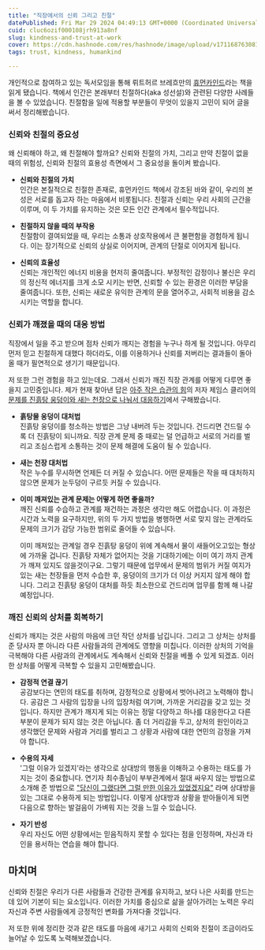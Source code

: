 ```yaml
---
title: "직장에서의 신뢰 그리고 친절"
datePublished: Fri Mar 29 2024 04:49:13 GMT+0000 (Coordinated Universal Time)
cuid: cluc6ozif000108jrh913a8nf
slug: kindness-and-trust-at-work
cover: https://cdn.hashnode.com/res/hashnode/image/upload/v1711687630813/c1e1b317-b90d-4695-9e94-7468fff54f61.png
tags: trust, kindness, humankind

---
```


개인적으로 참여하고 있는 독서모임을 통해 뤼트허르 브레흐만의 [휴먼카인드](https://product.kyobobook.co.kr/detail/S000001813652)라는 책을 읽게 됐습니다. 책에서 인간은 본래부터 친절하다(aka 성선설)와 관련된 다양한 사례들을 볼 수 있었습니다. 친절함을 일에 적용할 부분들이 무엇이 있을지 고민이 되어 글을 써서 정리해봤습니다.

### 신뢰와 친절의 중요성

왜 신뢰해야 하고, 왜 친절해야 할까요? 신뢰와 친절의 가치, 그리고 만약 친절이 없을 때의 위험성, 신뢰와 친절의 효용성 측면에서 그 중요성을 돌이켜 봤습니다.

* **신뢰와 친절의 가치**  
    인간은 본질적으로 친절한 존재로, 휴먼카인드 책에서 강조된 바와 같이, 우리의 본성은 서로를 돕고자 하는 마음에서 비롯됩니다. 친절과 신뢰는 우리 사회의 근간을 이루며, 이 두 가치를 유지하는 것은 모든 인간 관계에서 필수적입니다.
    
* **친절하지 않을 때의 부작용**  
    친절함이 결여되었을 때, 우리는 소통과 상호작용에서 큰 불편함을 경험하게 됩니다. 이는 장기적으로 신뢰의 상실로 이어지며, 관계의 단절로 이어지게 됩니다.
    
* **신뢰의 효율성**  
    신뢰는 개인적인 에너지 비용을 현저히 줄여줍니다. 부정적인 감정이나 불신은 우리의 정신적 에너지를 크게 소모 시키는 반면, 신뢰할 수 있는 환경은 이러한 부담을 줄여줍니다. 또한, 신뢰는 새로운 유익한 관계의 문을 열어주고, 사회적 비용을 감소 시키는 역할을 합니다.
    

### 신뢰가 깨졌을 때의 대응 방법

직장에서 일을 주고 받으며 점차 신뢰가 깨지는 경험을 누구나 하게 될 것입니다. 아무리 먼저 믿고 친절하게 대했다 하더라도, 이를 이용하거나 신뢰를 저버리는 결과들이 돌아올 때가 필연적으로 생기기 때문입니다.

저 또한 그런 경험을 하고 있는데요. 그래서 신뢰가 깨진 직장 관계를 어떻게 다루면 좋을지 고민중입니다. 제가 현재 찾아낸 답은 [아주 작은 습관의 힘](https://product.kyobobook.co.kr/detail/S000001813652)의 저자 제임스 클리어의 [문제를 진흙탕 웅덩이와 새는 천장으로 나눠서 대응하기](https://jamesclear.com/3-2-1/march-23-2024)에서 구해봤습니다.

* **흙탕물 웅덩이 대처법**  
    진흙탕 웅덩이를 청소하는 방법은 그냥 내버려 두는 것입니다. 건드리면 건드릴 수록 더 진흙탕이 되니까요. 직장 관계 문제 중 때로는 덜 언급하고 서로의 거리를 벌리고 조심스럽게 소통하는 것이 문제 해결에 도움이 될 수 있습니다.
    
* **새는 천장 대처법**  
    작은 누수를 무시하면 언제든 더 커질 수 있습니다. 어떤 문제들은 작을 때 대처하지 않으면 문제가 눈두덩이 구르듯 커질 수 있습니다.
    
* **이미 깨져있는 관계 문제는 어떻게 하면 좋을까?**  
    깨진 신뢰를 수습하고 관계를 재건하는 과정은 생각만 해도 어렵습니다. 이 과정은 시간과 노력을 요구하지만, 위의 두 가지 방법을 병행하면 서로 맞지 않는 관계라도 문제의 크기가 감당 가능한 범위로 줄어들 수 있습니다.
    
    이미 깨져있는 관계일 경우 진흙탕 웅덩이 위에 계속해서 물이 새들어오고있는 형상에 가까울 겁니다. 진흙탕 자체가 없어지는 것을 기대하기에는 이미 여기 까지 관계가 깨져 있지도 않을것이구요. 그렇기 때문에 업무에서 문제의 범위가 커질 여지가 있는 새는 천장들을 먼저 수습한 후, 웅덩이의 크기가 더 이상 커지지 않게 해야 합니다. 그리고 진흙탕 웅덩이 대처를 하듯 최소한으로 건드리며 업무를 함께 해 나갈 예정입니다.
    

### 깨진 신뢰의 상처를 회복하기

신뢰가 깨지는 것은 사람의 마음에 크던 작던 상처를 남깁니다. 그리고 그 상처는 상처를 준 당사자 뿐 아니라 다른 사람들과의 관계에도 영향을 미칩니다. 이러한 상처의 기억을 극복해야 다른 사람과의 관계에서도 계속해서 신뢰와 친절을 베풀 수 있게 되겠죠. 이러한 상처를 어떻게 극복할 수 있을지 고민해봤습니다.

* **감정적 연결 끊기**  
    공감보다는 연민의 태도를 취하며, 감정적으로 상황에서 벗어나려고 노력해야 합니다. 공감은 그 사람의 입장을 나의 입장처럼 여기며, 가까운 거리감을 갖고 있는 것입니다. 하지만 관계가 깨지게 되는 이유는 정말 다양하고 하나를 대응한다고 다른 부분이 문제가 되지 않는 것은 아닙니다. 좀 더 거리감을 두고, 상처의 원인이라고 생각했던 문제와 사람과 거리를 벌리고 그 상황과 사람에 대한 연민의 감정을 가져야 합니다.
    
* **수용의 자세**  
    '그럴 이유가 있겠지'라는 생각으로 상대방의 행동을 이해하고 수용하는 태도를 가지는 것이 중요합니다. 연기자 최수종님이 부부관계에서 절대 싸우지 않는 방법으로 소개해 준 방법으로 ["당신이 그랬다면 그럴 만한 이유가 있었겠지요"](https://www.mk.co.kr/news/hot-issues/10587256) 라며 상대방을 있는 그대로 수용하게 되는 방법입니다. 이렇게 상대방과 상황을 받아들이게 되면 다음으로 향하는 발걸음이 가벼워 지는 것을 느낄 수 있습니다.
    
* **자기 반성**  
    우리 자신도 어떤 상황에서는 믿음직하지 못할 수 있다는 점을 인정하며, 자신과 타인을 용서하는 연습을 해야 합니다.
    

## 마치며

신뢰와 친절은 우리가 다른 사람들과 건강한 관계를 유지하고, 보다 나은 사회를 만드는 데 있어 기본이 되는 요소입니다. 이러한 가치를 중심으로 삶을 살아가려는 노력은 우리 자신과 주변 사람들에게 긍정적인 변화를 가져다줄 것입니다.

저 또한 위에 정리한 것과 같은 태도를 마음에 새기고 사회의 신뢰와 친절이 조금이라도 늘어날 수 있도록 노력해보겠습니다.